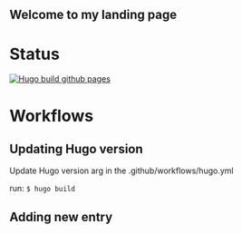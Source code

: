 ## Welcome to my landing page

# Status
[![Hugo build github pages](https://github.com/hantianjz/github.io/actions/workflows/gh-pages.yml/badge.svg)](https://github.com/hantianjz/github.io/actions/workflows/gh-pages.yml)

# Workflows

## Updating Hugo version
Update Hugo version arg in the .github/workflows/hugo.yml

run:
`$ hugo build`

## Adding new entry

